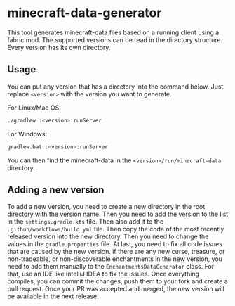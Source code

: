 # minecraft-data-generator

This tool generates minecraft-data files based on a running client using a fabric mod.
The supported versions can be read in the directory structure.
Every version has its own directory.

## Usage

You can put any version that has a directory into the command below.
Just replace `<version>` with the version you want to generate.

For Linux/Mac OS:

```bash
./gradlew :<version>:runServer
```

For Windows:

```bash
gradlew.bat :<version>:runServer
```

You can then find the minecraft-data in the `<version>/run/minecraft-data` directory.

## Adding a new version

To add a new version, you need to create a new directory in the root directory with the version name.
Then you need to add the version to the list in the `settings.gradle.kts` file.
Then also add it to the `.github/workflows/build.yml` file.
Then copy the code of the most recently released version into the new directory.
Then you need to change the values in the `gradle.properties` file.
At last, you need to fix all code issues that are caused by the new version.
if there are any new curse, treasure, or non-tradeable, or non-discoverable enchantments in the new version, you need to add them manually to the `EnchantmentsDataGenerator` class.
For that, use an IDE like IntelliJ IDEA to fix the issues.
Once everything compiles, you can commit the changes, push them to your fork and create a pull request.
Once your PR was accepted and merged, the new version will be available in the next release.

